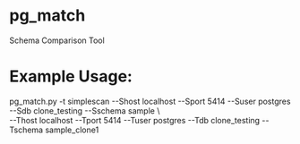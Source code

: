 # pg_match
Schema Comparison Tool
# Example Usage:
pg_match.py -t simplescan --Shost localhost --Sport 5414 --Suser postgres --Sdb clone_testing --Sschema sample \\ <br/>
--Thost localhost --Tport 5414 --Tuser postgres --Tdb clone_testing --Tschema sample_clone1
